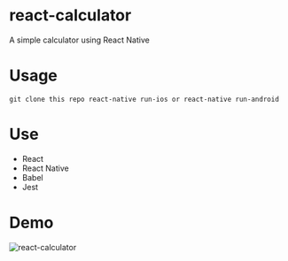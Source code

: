 # react-calculator
A simple calculator using React Native
# Usage
``
git clone this repo
react-native run-ios
or
react-native run-android
``
# Use
* React
* React Native
* Babel
* Jest
# Demo
![react-calculator](https://user-images.githubusercontent.com/27325328/36520351-6f533850-1745-11e8-9053-e26f775b4c5f.gif)
